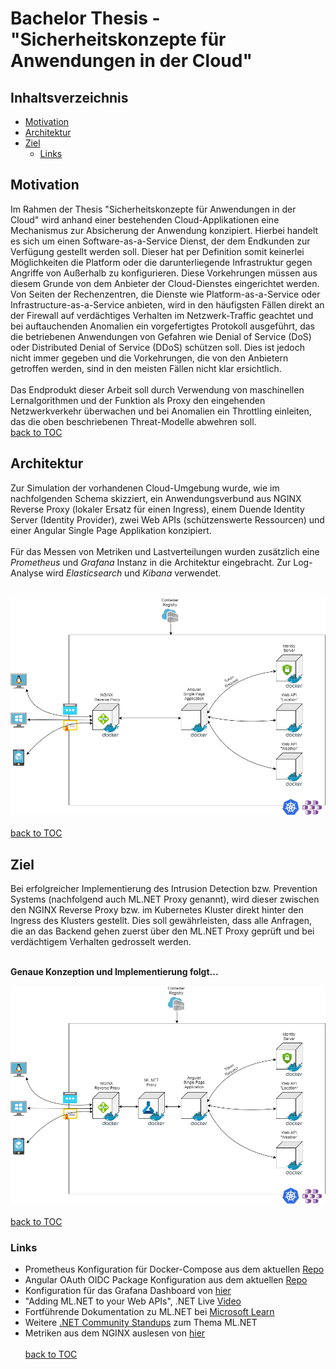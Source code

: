 # Bachelor Thesis - "Sicherheitskonzepte für Anwendungen in der Cloud"
## Inhaltsverzeichnis
- [Motivation](#motivation)
- [Architektur](#architektur)
- [Ziel](#ziel)
  - [Links](#links)


## Motivation
Im Rahmen der Thesis "Sicherheitskonzepte für Anwendungen in der Cloud" wird anhand einer bestehenden Cloud-Applikationen eine Mechanismus zur Absicherung der Anwendung konzipiert. Hierbei handelt es sich um einen Software-as-a-Service Dienst, der dem Endkunden zur Verfügung gestellt werden soll. Dieser hat per Definition somit keinerlei Möglichkeiten die Platform oder die darunterliegende Infrastruktur gegen Angriffe von Außerhalb zu konfigurieren. Diese Vorkehrungen müssen aus diesem Grunde von dem Anbieter der Cloud-Dienstes eingerichtet werden. Von Seiten der Rechenzentren, die Dienste wie Platform-as-a-Service oder Infrastructure-as-a-Service anbieten, wird in den häufigsten Fällen direkt an der Firewall auf verdächtiges Verhalten im Netzwerk-Traffic geachtet und bei auftauchenden Anomalien ein vorgefertigtes Protokoll ausgeführt, das die betriebenen Anwendungen von Gefahren wie Denial of Service (DoS) oder Distributed Denial of Service (DDoS) schützen soll. Dies ist jedoch nicht immer gegeben und die Vorkehrungen, die von den Anbietern getroffen werden, sind in den meisten Fällen nicht klar ersichtlich. <br> <br>
Das Endprodukt dieser Arbeit soll durch Verwendung von maschinellen Lernalgorithmen und der Funktion als Proxy den eingehenden Netzwerkverkehr überwachen und bei Anomalien ein Throttling einleiten, das die oben beschriebenen Threat-Modelle abwehren soll. <br>
[back to TOC](#inhaltsverzeichnis)
 
## Architektur
Zur Simulation der vorhandenen Cloud-Umgebung wurde, wie im nachfolgenden Schema skizziert, ein Anwendungsverbund aus NGINX Reverse Proxy (lokaler Ersatz für einen Ingress), einem Duende Identity Server (Identity Provider), zwei Web APIs (schützenswerte Ressourcen) und einer Angular Single Page Applikation konzipiert. <br> <br>
Für das Messen von Metriken und Lastverteilungen wurden zusätzlich eine *Prometheus* und *Grafana* Instanz in die Architektur eingebracht. Zur Log-Analyse wird *Elasticsearch* und *Kibana* verwendet. <br> <br>
 
<img src="./Assets/Thesis-Project-Architecture.png"
     alt="Markdown Monster icon"
     style="float: middle; margin-right: 10px;" /> <br> <br>
[back to TOC](#inhaltsverzeichnis)

## Ziel
Bei erfolgreicher Implementierung des Intrusion Detection bzw. Prevention Systems (nachfolgend auch ML.NET Proxy genannt), wird dieser zwischen den NGINX Reverse Proxy bzw. im Kubernetes Kluster direkt hinter den Ingress des Klusters gestellt. Dies soll gewährleisten, dass alle Anfragen, die an das Backend gehen zuerst über den ML.NET Proxy geprüft und bei verdächtigem Verhalten gedrosselt werden. <br><br>

<b>Genaue Konzeption und Implementierung folgt...</b>

<img src="./Assets/Thesis-Project-Architecture-Final.png"
     alt="Markdown Monster icon"
     style="float: middle; margin-right: 10px;" /> <br> <br>
[back to TOC](#inhaltsverzeichnis)

### Links
- Prometheus Konfiguration für Docker-Compose aus dem aktuellen [Repo](https://github.com/vegasbrianc/prometheus/blob/master/docker-compose.yml)
- Angular OAuth OIDC Package Konfiguration aus dem aktuellen [Repo](https://github.com/damienbod/angular-auth-oidc-client) 
- Konfiguration für das Grafana Dashboard von [hier](https://dale-bingham-cingulara.medium.com/net-core-web-api-metrics-with-prometheus-and-grafana-fe84a52d9843)
- "Adding ML.NET to your Web APIs", .NET Live [Video](https://www.youtube.com/watch?v=THVD4nzi8vk)
- Fortführende Dokumentation zu ML.NET bei [Microsoft Learn](https://dotnet.microsoft.com/learn/ml-dotnet)
- Weitere [.NET Community Standups](https://dotnet.microsoft.com/live/community-standupPer) zum Thema ML.NET
- Metriken aus dem NGINX auslesen von [hier](https://www.datadoghq.com/blog/how-to-collect-nginx-metrics/)
<br> <br>
[back to TOC](#inhaltsverzeichnis)